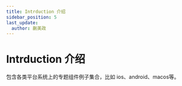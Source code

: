 ```yaml
---
title: Intrduction 介绍
sidebar_position: 5
last_update:
  author: 蒯美政
---
```


# Intrduction 介绍

包含各类平台系统上的专题组件例子集合，比如 ios、android、macos等。
